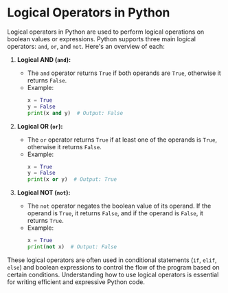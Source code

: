 
# Logical Operators in Python

Logical operators in Python are used to perform logical operations on boolean values or expressions. Python supports three main logical operators: `and`, `or`, and `not`. Here's an overview of each:

1. **Logical AND (`and`):**
   - The `and` operator returns `True` if both operands are `True`, otherwise it returns `False`.
   - Example:
     ```python
     x = True
     y = False
     print(x and y)  # Output: False
     ```

2. **Logical OR (`or`):**
   - The `or` operator returns `True` if at least one of the operands is `True`, otherwise it returns `False`.
   - Example:
     ```python
     x = True
     y = False
     print(x or y)  # Output: True
     ```

3. **Logical NOT (`not`):**
   - The `not` operator negates the boolean value of its operand. If the operand is `True`, it returns `False`, and if the operand is `False`, it returns `True`.
   - Example:
     ```python
     x = True
     print(not x)  # Output: False
     ```

These logical operators are often used in conditional statements (`if`, `elif`, `else`) and boolean expressions to control the flow of the program based on certain conditions. Understanding how to use logical operators is essential for writing efficient and expressive Python code.
